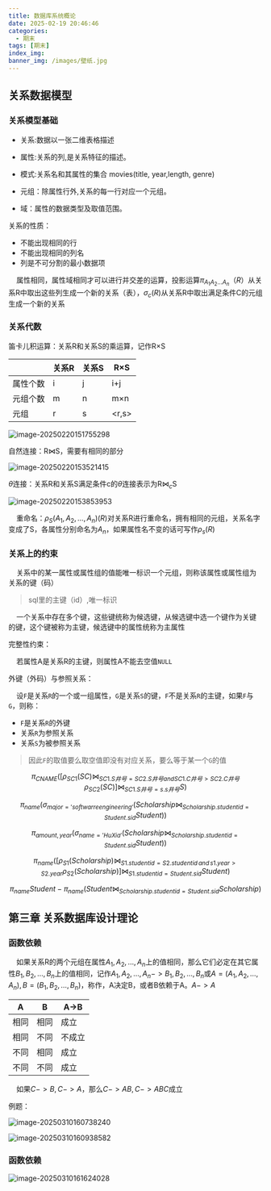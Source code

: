 ```yaml
---
title: 数据库系统概论
date: 2025-02-19 20:46:46
categories:
  - 期末
tags: [期末]
index_img:
banner_img: /images/壁纸.jpg
---
```


## 关系数据模型

### 关系模型基础

- 关系:数据以一张二维表格描述
- 属性:关系的列,是关系特征的描述。
- 模式:关系名和其属性的集合  movies(title, year,length, genre)
- 元组：除属性行外,关系的每一行对应一个元组。

- 域：属性的数据类型及取值范围。

关系的性质：

- 不能出现相同的行
- 不能出现相同的列名
- 列是不可分割的最小数据项

&nbsp;&nbsp;&nbsp;&nbsp;属性相同，属性域相同才可以进行并交差的运算，投影运算$\pi_{A_1A_2...A_n}（R）$从关系R中取出这些列生成一个新的关系（表），$\sigma_{c}(R)$从关系R中取出满足条件C的元组生成一个新的关系

### 关系代数

笛卡儿积运算：关系R和关系S的乘运算，记作R×S

|          | 关系R | 关系S | R×S   |
| -------- | ----- | ----- | ----- |
| 属性个数 | i     | j     | i+j   |
| 元组个数 | m     | n     | m×n   |
| 元组     | r     | s     | <r,s> |

![image-20250220151755298](C:\Users\什么dodo\AppData\Roaming\Typora\typora-user-images\image-20250220151755298.png)

自然连接：R$\bowtie$S，需要有相同的部分

![image-20250220153521415](C:\Users\什么dodo\AppData\Roaming\Typora\typora-user-images\image-20250220153521415.png)

$\theta$连接：关系R和关系S满足条件c的$\theta$连接表示为R$\bowtie_{c}$S

![image-20250220153853953](C:\Users\什么dodo\AppData\Roaming\Typora\typora-user-images\image-20250220153853953.png)

&nbsp;&nbsp;&nbsp;&nbsp;重命名：$\rho_{S}(A_1,A_2,\dots,A_n)(R)$对关系R进行重命名，拥有相同的元组，关系名字变成了S，各属性分别命名为$A_n$，如果属性名不变的话可写作$\rho_s(R)$

### 关系上的约束

&nbsp;&nbsp;&nbsp;&nbsp;关系中的某一属性或属性组的值能唯一标识一个元组，则称该属性或属性组为关系的键（码）

> sql里的主键（id）,唯一标识

&nbsp;&nbsp;&nbsp;&nbsp;一个关系中存在多个键，这些键统称为候选键，从候选键中选一个键作为关键的键，这个键被称为主键，候选键中的属性统称为主属性

完整性约束：

&nbsp;&nbsp;&nbsp;&nbsp;若属性A是关系R的主键，则属性A不能去空值`NULL`

外键（外码）与参照关系：

&nbsp;&nbsp;&nbsp;&nbsp;设`F`是关系`R`的一个或一组属性，`G`是关系`S`的键，`F`不是关系`R`的主键，如果`F`与`G`，则称：

- `F`是关系`R`的外键
- 关系`R`为参照关系
- 关系`S`为被参照关系

> 因此`F`的取值要么取空值即没有对应关系，要么等于某一个`G`的值

$$
\pi_{CNAME}([\rho_{SC1}(SC)\bowtie_{SC1.S井号=SC2.S井号and SC1.C井号 > SC2.C井号 }\rho_{SC2}(SC)]\bowtie_{SC1.S井号=s.s井号}S )
$$

$$
\pi_{name}(\sigma_{major='softwarre engineering'}(Scholarship\bowtie_{Scholarship.studentid=Student.sid} Student))
$$

$$
\pi_{amount,year}(\sigma_{name='Hu Xia'}(Scholarship\bowtie_{Scholarship.studentid=Student.sid} Student))
$$

$$
\pi_{name}([\rho_{S1}(Scholarship)\bowtie_{S1.studentid=S2.studentid \,and\,s1.year > S2.year}\rho_{S2}(Scholarship)]\bowtie_{S1.studentid=Student.sid}Student )
$$

$$
\pi_{name}Student-\pi_{name}(Student\bowtie_{Scholarship.studentid=Student.sid}Scholarship)
$$

## 第三章 关系数据库设计理论

### 函数依赖

&nbsp;&nbsp;&nbsp;&nbsp;如果关系R的两个元组在属性$A_1,A_2,\dots,A_n$上的值相同，那么它们必定在其它属性$B_1,B_2,\dots,B_n$上的值相同，记作$A_1,A_2,\dots,A_n->B_1,B_2,\dots,B_n$或$A=(A_1,A_2,\dots,A_n),B=(B_1,B_2,\dots,B_n)$，称作，A决定B，或者B依赖于A。$A->A$

| A    | B    | A->B   |
| ---- | ---- | ------ |
| 相同 | 相同 | 成立   |
| 相同 | 不同 | 不成立 |
| 不同 | 相同 | 成立   |
| 不同 | 不同 | 成立   |

&nbsp;&nbsp;&nbsp;&nbsp;如果$C->B,C->A$，那么$C->AB,C->ABC$成立

例题：

![image-20250310160738240](C:\Users\什么dodo\AppData\Roaming\Typora\typora-user-images\image-20250310160738240.png)

![image-20250310160938582](C:\Users\什么dodo\AppData\Roaming\Typora\typora-user-images\image-20250310160938582.png)

### 函数依赖

![image-20250310161624028](C:\Users\什么dodo\AppData\Roaming\Typora\typora-user-images\image-20250310161624028.png)
